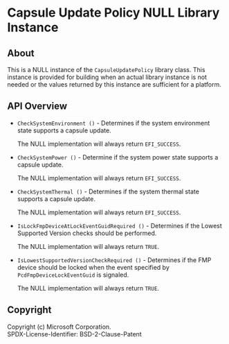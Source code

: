 # Capsule Update Policy NULL Library Instance

## About

This is a NULL instance of the `CapsuleUpdatePolicy` library class. This instance is provided for building when an
actual library instance is not needed or the values returned by this instance are sufficient for a platform.

## API Overview

* `CheckSystemEnvironment ()` - Determines if the system environment state supports a capsule update.

  The NULL implementation will always return `EFI_SUCCESS`.

* `CheckSystemPower ()` - Determine if the system power state supports a capsule update.

  The NULL implementation will always return `EFI_SUCCESS`.

* `CheckSystemThermal ()` - Determines if the system thermal state supports a capsule update.

  The NULL implementation will always return `EFI_SUCCESS`.

* `IsLockFmpDeviceAtLockEventGuidRequired ()` - Determines if the Lowest Supported Version checks should be performed.

  The NULL implementation will always return `TRUE`.

* `IsLowestSupportedVersionCheckRequired ()` - Determines if the FMP device should be locked when the event specified
  by `PcdFmpDeviceLockEventGuid` is signaled.

  The NULL implementation will always return `TRUE`.

## Copyright

Copyright (c) Microsoft Corporation.  
SPDX-License-Identifier: BSD-2-Clause-Patent
